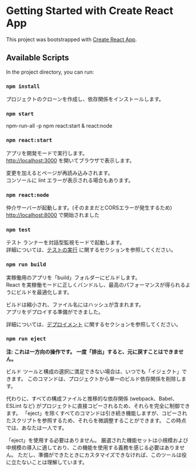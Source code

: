 # Getting Started with Create React App

This project was bootstrapped with [Create React App](https://github.com/facebook/create-react-app).

## Available Scripts

In the project directory, you can run:

### `npm install`

プロジェクトのクローンを作成し、依存関係をインストールします。

### `npm start`

npm-run-all -p npm react:start & react:node

### `npm react:start`

アプリを開発モードで実行します。\
[http://localhost:3000](http://localhost:3000) を開いてブラウザで表示します。

変更を加えるとページが再読み込みされます。\
コンソールに lint エラーが表示される場合もあります。

### `npm react:node`

仲介サーバーが起動します。(そのままだとCORSエラーが発生するため)
[http://localhost:8000](http://localhost:8000) で開始されました

### `npm test`

テスト ランナーを対話型監視モードで起動します。\
詳細については、[テストの実行](https://facebook.github.io/create-react-app/docs/running-tests) に関するセクションを参照してください。

### `npm run build`

実稼働用のアプリを「build」フォルダーにビルドします。\
React を実稼働モードに正しくバンドルし、最高のパフォーマンスが得られるようにビルドを最適化します。

ビルドは縮小され、ファイル名にはハッシュが含まれます。\
アプリをデプロイする準備ができました。

詳細については、[デプロイメント](https://facebook.github.io/create-react-app/docs/deployment) に関するセクションを参照してください。

### `npm run eject`

**注: これは一方向の操作です。 一度「排出」すると、元に戻すことはできません。**

ビルド ツールと構成の選択に満足できない場合は、いつでも「イジェクト」できます。 このコマンドは、プロジェクトから単一のビルド依存関係を削除します。

代わりに、すべての構成ファイルと推移的な依存関係 (webpack、Babel、ESLint など) がプロジェクトに直接コピーされるため、それらを完全に制御できます。 「eject」を除くすべてのコマンドは引き続き機能しますが、コピーされたスクリプトを参照するため、それらを微調整することができます。 この時点では、あなたは一人です。

「eject」を使用する必要はありません。 厳選された機能セットは小規模および中規模の導入に適しており、この機能を使用する義務を感じる必要はありません。 ただし、準備ができたときにカスタマイズできなければ、このツールは役に立たないことは理解しています。
